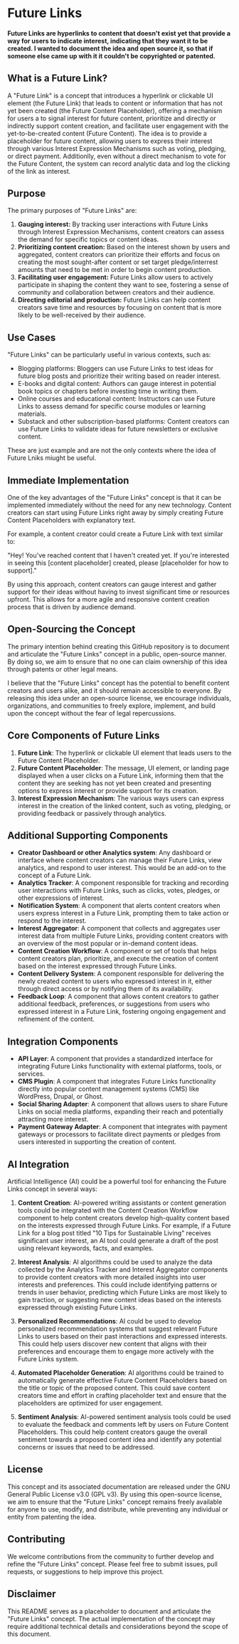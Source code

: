 # Future Links 

#### Future Links are hyperlinks to content that doesn't exist yet that provide a way for users to indicate interest, indicating that they want it to be created. I wanted to document the idea and open source it, so that if someone else came up with it it couldn't be copyrighted or patented.

## What is a Future Link?

A "Future Link" is a concept that introduces a hyperlink or clickable UI element (the Future Link) that leads to content or information that has not yet been created (the Future Content Placeholder), offering a mechanism for users a to signal interest for future content, prioritize and directly or indirectly support content creation, and facilitate user engagement with the yet-to-be-created content (Future Content). The idea is to provide a placeholder for future content, allowing users to express their interest through various Interest Expression Mechanisms such as voting, pledging, or direct payment. Additionlly, even without a direct mechanism to vote for the Future Content, the system can record analytic data and log the clicking of the link as interest.

## Purpose

The primary purposes of "Future Links" are:

1. **Gauging interest:** By tracking user interactions with Future Links through Interest Expression Mechanisms, content creators can assess the demand for specific topics or content ideas.
2. **Prioritizing content creation:** Based on the interest shown by users and aggregated, content creators can prioritize their efforts and focus on creating the most sought-after content or set target pledge/interrest amounts that need to be met in order to begin content production.
3. **Facilitating user engagement:** Future Links allow users to actively participate in shaping the content they want to see, fostering a sense of community and collaboration between creators and their audience.
4. **Directing editorial and production:** Future Links can help content creators save time and resources by focusing on content that is more likely to be well-received by their audience.

## Use Cases

"Future Links" can be particularly useful in various contexts, such as:

- Blogging platforms: Bloggers can use Future Links to test ideas for future blog posts and prioritize their writing based on reader interest.
- E-books and digital content: Authors can gauge interest in potential book topics or chapters before investing time in writing them.
- Online courses and educational content: Instructors can use Future Links to assess demand for specific course modules or learning materials.
- Substack and other subscription-based platforms: Content creators can use Future Links to validate ideas for future newsletters or exclusive content.

These are just example and are not the only contexts where the idea of Future Lniks miught be useful.

## Immediate Implementation

One of the key advantages of the "Future Links" concept is that it can be implemented immediately without the need for any new technology. Content creators can start using Future Links right away by simply creating Future Content Placeholders with explanatory text.

For example, a content creator could create a Future Link with text similar to:

"Hey! You've reached content that I haven't created yet. If you're interested in seeing this [content placeholder] created, please [placeholder for how to support]."

By using this approach, content creators can gauge interest and gather support for their ideas without having to invest significant time or resources upfront. This allows for a more agile and responsive content creation process that is driven by audience demand.

## Open-Sourcing the Concept

The primary intention behind creating this GitHub repository is to document and articulate the "Future Links" concept in a public, open-source manner. By doing so, we aim to ensure that no one can claim ownership of this idea through patents or other legal means.

I believe that the "Future Links" concept has the potential to benefit content creators and users alike, and it should remain accessible to everyone. By releasing this idea under an open-source license, we encourage individuals, organizations, and communities to freely explore, implement, and build upon the concept without the fear of legal repercussions.

## Core Components of Future Links

1. **Future Link**: The hyperlink or clickable UI element that leads users to the Future Content Placeholder.
2. **Future Content Placeholder**: The message, UI element, or landing page displayed when a user clicks on a Future Link, informing them that the content they are seeking has not yet been created and presenting options to express interest or provide support for its creation.
3. **Interest Expression Mechanism**: The various ways users can express interest in the creation of the linked content, such as voting, pledging, or providing feedback or passively through analytics.

## Additional Supporting Components

- **Creator Dashboard or other Analytics system**: Any dashboard or interface where content creators can manage their Future Links, view analytics, and respond to user interest. This would be an add-on to the concept of a Future Link.
- **Analytics Tracker**: A component responsible for tracking and recording user interactions with Future Links, such as clicks, votes, pledges, or other expressions of interest.
- **Notification System**: A component that alerts content creators when users express interest in a Future Link, prompting them to take action or respond to the interest.
- **Interest Aggregator**: A component that collects and aggregates user interest data from multiple Future Links, providing content creators with an overview of the most popular or in-demand content ideas.
- **Content Creation Workflow**: A component or set of tools that helps content creators plan, prioritize, and execute the creation of content based on the interest expressed through Future Links.
- **Content Delivery System**: A component responsible for delivering the newly created content to users who expressed interest in it, either through direct access or by notifying them of its availability.
- **Feedback Loop**: A component that allows content creators to gather additional feedback, preferences, or suggestions from users who expressed interest in a Future Link, fostering ongoing engagement and refinement of the content.

## Integration Components

- **API Layer**: A component that provides a standardized interface for integrating Future Links functionality with external platforms, tools, or services.
- **CMS Plugin**: A component that integrates Future Links functionality directly into popular content management systems (CMS) like WordPress, Drupal, or Ghost.
- **Social Sharing Adapter**: A component that allows users to share Future Links on social media platforms, expanding their reach and potentially attracting more interest.
- **Payment Gateway Adapter**: A component that integrates with payment gateways or processors to facilitate direct payments or pledges from users interested in supporting the creation of content.

## AI Integration

Artificial Intelligence (AI) could be a powerful tool for enhancing the Future Links concept in several ways:

1. **Content Creation**: AI-powered writing assistants or content generation tools could be integrated with the Content Creation Workflow component to help content creators develop high-quality content based on the interests expressed through Future Links. For example, if a Future Link for a blog post titled "10 Tips for Sustainable Living" receives significant user interest, an AI tool could generate a draft of the post using relevant keywords, facts, and examples.

2. **Interest Analysis**: AI algorithms could be used to analyze the data collected by the Analytics Tracker and Interest Aggregator components to provide content creators with more detailed insights into user interests and preferences. This could include identifying patterns or trends in user behavior, predicting which Future Links are most likely to gain traction, or suggesting new content ideas based on the interests expressed through existing Future Links.

3. **Personalized Recommendations**: AI could be used to develop personalized recommendation systems that suggest relevant Future Links to users based on their past interactions and expressed interests. This could help users discover new content that aligns with their preferences and encourage them to engage more actively with the Future Links system.

4. **Automated Placeholder Generation**: AI algorithms could be trained to automatically generate effective Future Content Placeholders based on the title or topic of the proposed content. This could save content creators time and effort in crafting placeholder text and ensure that the placeholders are optimized for user engagement.

5. **Sentiment Analysis**: AI-powered sentiment analysis tools could be used to evaluate the feedback and comments left by users on Future Content Placeholders. This could help content creators gauge the overall sentiment towards a proposed content idea and identify any potential concerns or issues that need to be addressed.

## License

This concept and its associated documentation are released under the GNU General Public License v3.0 (GPL v3). By using this open-source license, we aim to ensure that the "Future Links" concept remains freely available for anyone to use, modify, and distribute, while preventing any individual or entity from patenting the idea.

## Contributing

We welcome contributions from the community to further develop and refine the "Future Links" concept. Please feel free to submit issues, pull requests, or suggestions to help improve this project.

## Disclaimer

This README serves as a placeholder to document and articulate the "Future Links" concept. The actual implementation of the concept may require additional technical details and considerations beyond the scope of this document.
